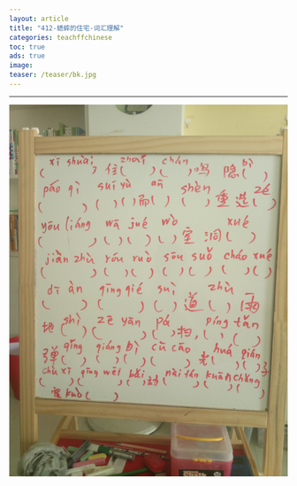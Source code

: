 ```yaml
---
layout: article
title: "412-蟋蟀的住宅-词汇理解"
categories: teachffchinese
toc: true
ads: true
image:
teaser: /teaser/bk.jpg
---
```


---



![df](https://github.com/storage201608/storage/blob/master/myhome2016/_posts/teachffchinese/2016-09-26-20160926142957teachffchinese.md/IMG_20160926_100004.jpg?raw=true)

